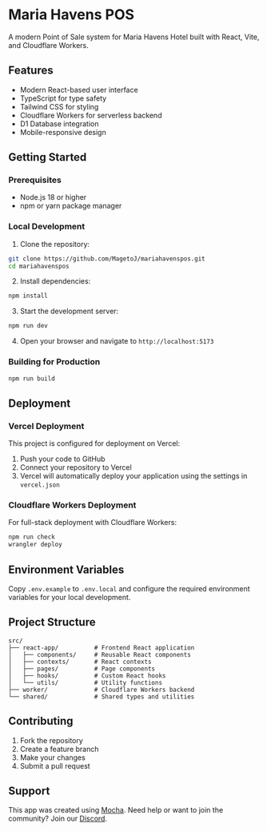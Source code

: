 # Maria Havens POS

A modern Point of Sale system for Maria Havens Hotel built with React, Vite, and Cloudflare Workers.

## Features

- Modern React-based user interface
- TypeScript for type safety
- Tailwind CSS for styling
- Cloudflare Workers for serverless backend
- D1 Database integration
- Mobile-responsive design

## Getting Started

### Prerequisites

- Node.js 18 or higher
- npm or yarn package manager

### Local Development

1. Clone the repository:
```bash
git clone https://github.com/MagetoJ/mariahavenspos.git
cd mariahavenspos
```

2. Install dependencies:
```bash
npm install
```

3. Start the development server:
```bash
npm run dev
```

4. Open your browser and navigate to `http://localhost:5173`

### Building for Production

```bash
npm run build
```

## Deployment

### Vercel Deployment

This project is configured for deployment on Vercel:

1. Push your code to GitHub
2. Connect your repository to Vercel
3. Vercel will automatically deploy your application using the settings in `vercel.json`

### Cloudflare Workers Deployment

For full-stack deployment with Cloudflare Workers:

```bash
npm run check
wrangler deploy
```

## Environment Variables

Copy `.env.example` to `.env.local` and configure the required environment variables for your local development.

## Project Structure

```
src/
├── react-app/          # Frontend React application
│   ├── components/     # Reusable React components
│   ├── contexts/       # React contexts
│   ├── pages/          # Page components
│   ├── hooks/          # Custom React hooks
│   └── utils/          # Utility functions
├── worker/             # Cloudflare Workers backend
└── shared/             # Shared types and utilities
```

## Contributing

1. Fork the repository
2. Create a feature branch
3. Make your changes
4. Submit a pull request

## Support

This app was created using [Mocha](https://getmocha.com).
Need help or want to join the community? Join our [Discord](https://discord.gg/shDEGBSe2d).
